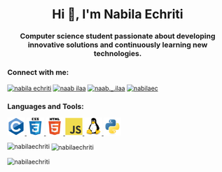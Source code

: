 <h1 align="center">Hi 👋, I'm Nabila Echriti</h1>
<h3 align="center">Computer science student passionate about developing innovative solutions and continuously learning new technologies.</h3>



<h3 align="left">Connect with me:</h3>
<p align="left">
<a href="https://linkedin.com/in/nabila echriti" target="blank"><img align="center" src="https://raw.githubusercontent.com/rahuldkjain/github-profile-readme-generator/master/src/images/icons/Social/linked-in-alt.svg" alt="nabila echriti" height="30" width="40" /></a>
<a href="https://fb.com/naab ilaa" target="blank"><img align="center" src="https://raw.githubusercontent.com/rahuldkjain/github-profile-readme-generator/master/src/images/icons/Social/facebook.svg" alt="naab ilaa" height="30" width="40" /></a>
<a href="https://instagram.com/naab._.ilaa" target="blank"><img align="center" src="https://raw.githubusercontent.com/rahuldkjain/github-profile-readme-generator/master/src/images/icons/Social/instagram.svg" alt="naab._.ilaa" height="30" width="40" /></a>
<a href="https://www.leetcode.com/nabilaec" target="blank"><img align="center" src="https://raw.githubusercontent.com/rahuldkjain/github-profile-readme-generator/master/src/images/icons/Social/leet-code.svg" alt="nabilaec" height="30" width="40" /></a>
</p>

<h3 align="left">Languages and Tools:</h3>
<p align="left"> <a href="https://www.cprogramming.com/" target="_blank" rel="noreferrer"> <img src="https://raw.githubusercontent.com/devicons/devicon/master/icons/c/c-original.svg" alt="c" width="40" height="40"/> </a> <a href="https://www.w3schools.com/css/" target="_blank" rel="noreferrer"> <img src="https://raw.githubusercontent.com/devicons/devicon/master/icons/css3/css3-original-wordmark.svg" alt="css3" width="40" height="40"/> </a> <a href="https://www.w3.org/html/" target="_blank" rel="noreferrer"> <img src="https://raw.githubusercontent.com/devicons/devicon/master/icons/html5/html5-original-wordmark.svg" alt="html5" width="40" height="40"/> </a> <a href="https://developer.mozilla.org/en-US/docs/Web/JavaScript" target="_blank" rel="noreferrer"> <img src="https://raw.githubusercontent.com/devicons/devicon/master/icons/javascript/javascript-original.svg" alt="javascript" width="40" height="40"/> </a> <a href="https://www.linux.org/" target="_blank" rel="noreferrer"> <img src="https://raw.githubusercontent.com/devicons/devicon/master/icons/linux/linux-original.svg" alt="linux" width="40" height="40"/> </a> <a href="https://www.python.org" target="_blank" rel="noreferrer"> <img src="https://raw.githubusercontent.com/devicons/devicon/master/icons/python/python-original.svg" alt="python" width="40" height="40"/> </a> </p>

<p><img align="left" src="https://github-readme-stats.vercel.app/api/top-langs?username=nabilaechriti&show_icons=true&locale=en&layout=compact" alt="nabilaechriti" /></p>

<p>&nbsp;<img align="center" src="https://github-readme-stats.vercel.app/api?username=nabilaechriti&show_icons=true&locale=en" alt="nabilaechriti" /></p>

<p><img align="center" src="https://github-readme-streak-stats.herokuapp.com/?user=nabilaechriti&" alt="nabilaechriti" /></p>
